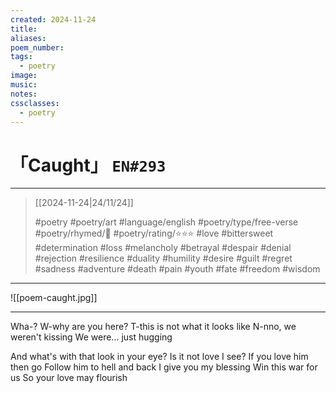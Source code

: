 ```yaml
---
created: 2024-11-24
title:
aliases:
poem_number:
tags:
  - poetry
image:
music:
notes:
cssclasses:
  - poetry
---
```

# 「Caught」 `EN#293`

---

> [[2024-11-24|24/11/24]]
> 
> #poetry 
> #poetry/art 
> #language/english 
> #poetry/type/free-verse 
> #poetry/rhymed/🔴 
> #poetry/rating/⭐⭐⭐ 
> #love #bittersweet #determination #loss #melancholy #betrayal #despair #denial #rejection #resilience #duality #humility #desire #guilt #regret #sadness #adventure #death #pain #youth #fate #freedom #wisdom 

---

![[poem-caught.jpg]]

---

Wha-?
W-why are you here?
T-this is not what it looks like
N-nno, we weren't kissing 
We were... just hugging

And what's with that look in your eye?
Is it not love I see?
If you love him then go
Follow him to hell and back
I give you my blessing
Win this war for us
So your love may flourish